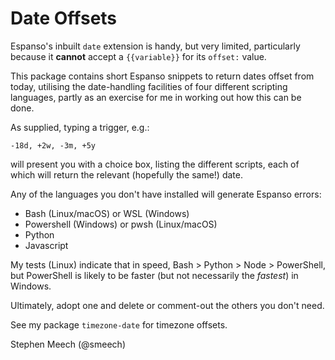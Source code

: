 # Date Offsets

Espanso's inbuilt `date` extension is handy, but very limited, particularly because it **cannot** accept a `{{variable}}` for its `offset:` value. 

This package contains short Espanso snippets to return dates offset from today, utilising the date-handling facilities of four different scripting languages, partly as an exercise for me in working out how this can be done.

As supplied, typing a trigger, e.g.:
```
-18d, +2w, -3m, +5y
```
will present you with a choice box, listing the different scripts, each of which will return the relevant (hopefully the same!) date.

Any of the languages you don't have installed will generate Espanso errors:
  - Bash (Linux/macOS) or WSL (Windows)
  - Powershell (Windows) or pwsh (Linux/macOS)
  - Python
  - Javascript

My tests (Linux) indicate that in speed, Bash > Python > Node > PowerShell, but PowerShell is likely to be faster (but not necessarily the *fastest*) in Windows.

Ultimately, adopt one and delete or comment-out the others you don't need.

See my package `timezone-date` for timezone offsets.

Stephen Meech
(@smeech)

